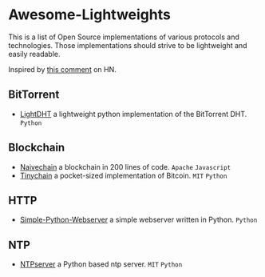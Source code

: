 # Awesome-Lightweights

This is a list of Open Source implementations of various protocols and technologies. Those implementations should strive to be lightweight and easily readable.


Inspired by [this comment](https://news.ycombinator.com/item?id=14953648) on HN.

## BitTorrent
- [LightDHT](https://github.com/drxzcl/lightdht) a lightweight python implementation of the BitTorrent DHT. `Python`

## Blockchain
- [Naivechain](https://github.com/lhartikk/naivechain) a blockchain in 200 lines of code. `Apache` `Javascript`
- [Tinychain](https://github.com/jamesob/tinychain) a pocket-sized implementation of Bitcoin. `MIT` `Python`

## HTTP
- [Simple-Python-Webserver](https://github.com/joshmaker/simple-python-webserver) a simple webserver written in Python. `Python`

## NTP
- [NTPserver](https://github.com/limifly/ntpserver) a Python based ntp server. `MIT` `Python`
